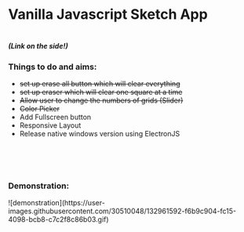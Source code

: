 <h1>Vanilla Javascript Sketch App<h1>
<h5>(Link on the side!) </h5>


<h3>Things to do and aims: </h3>
<ul>
    <s><li>set up erase all button which will clear everything </li></s>
    <s> <li>set up eraser which will clear one square at a time </li></s>
    <s><li>Allow user to change the numbers of grids (Slider) </li></s>
    <s><li>Color Picker</li></s>
    <li>Add Fullscreen button</li>
    <li>Responsive Layout</li>
    <li>Release native windows version using ElectronJS</li>
</ul>

<br>
<br>
<br>

  
<h3>Demonstration: </h3>
![demonstration](https://user-images.githubusercontent.com/30510048/132961592-f6b9c904-fc15-4098-bcb8-c7c2f8c86b03.gif)
